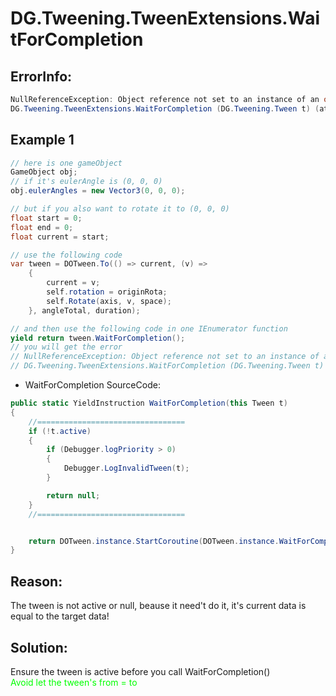 # DG.Tweening.TweenExtensions.WaitForCompletion

## ErrorInfo:
```c#
NullReferenceException: Object reference not set to an instance of an object
DG.Tweening.TweenExtensions.WaitForCompletion (DG.Tweening.Tween t) (at D:/DG/_Develop/__UNITY3_CLASSES/_Holoville/__DOTween/_DOTween.Assembly/DOTween/TweenExtensions.cs:341)
```

## Example 1
```C#
// here is one gameObject
GameObject obj;
// if it's eulerAngle is (0, 0, 0)
obj.eulerAngles = new Vector3(0, 0, 0);

// but if you also want to rotate it to (0, 0, 0)
float start = 0;
float end = 0;
float current = start;

// use the following code
var tween = DOTween.To(() => current, (v) =>
    {
        current = v;
        self.rotation = originRota;
        self.Rotate(axis, v, space);
    }, angleTotal, duration);

// and then use the following code in one IEnumerator function
yield return tween.WaitForCompletion();
// you will get the error
// NullReferenceException: Object reference not set to an instance of an object
// DG.Tweening.TweenExtensions.WaitForCompletion (DG.Tweening.Tween t) (at D:/DG/_Develop/__UNITY3_CLASSES/_Holoville/__DOTween/_DOTween.Assembly/DOTween/TweenExtensions.cs:341)
```
- WaitForCompletion SourceCode:
```C#
public static YieldInstruction WaitForCompletion(this Tween t)
{
    //=================================
    if (!t.active)
    {
        if (Debugger.logPriority > 0)
        {
            Debugger.LogInvalidTween(t);
        }

        return null;
    }
    //=================================


    return DOTween.instance.StartCoroutine(DOTween.instance.WaitForCompletion(t));
}
```

## Reason:<br/>
The tween is not active or null, beause it need't do it, it's current data is equal to the target data! <br/>


## Solution:<br/>
Ensure the tween is active before you call WaitForCompletion()<br/>
<span style="color:#00ff00">Avoid  let the tween's from = to</span><br/>



